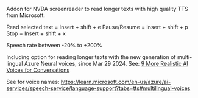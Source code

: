 
Addon for NVDA screenreader to read longer texts with high quality TTS from Microsoft.

Read selected text = Insert + shift + e
Pause/Resume = Insert + shift + p
Stop = Insert + shift + x

Speech rate between -20% to +200%

Including option for reading longer texts with the new generation of multi-lingual Azure Neural voices, since Mar 29 2024.
See: 
[9 More Realistic AI Voices for Conversations](https://techcommunity.microsoft.com/t5/ai-azure-ai-services-blog/9-more-realistic-ai-voices-for-conversations-now-generally/ba-p/4099471)

See for voice names:
https://learn.microsoft.com/en-us/azure/ai-services/speech-service/language-support?tabs=tts#multilingual-voices
